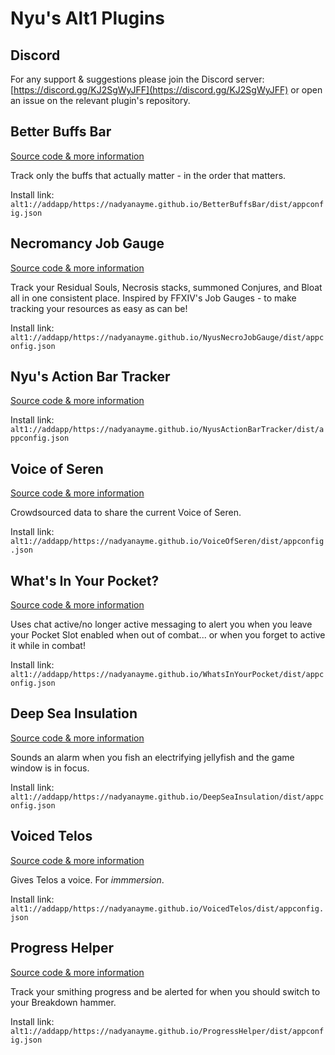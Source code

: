 # Nyu's Alt1 Plugins

## Discord

For any support & suggestions please join the Discord server: [https://discord.gg/KJ2SgWyJFF](https://discord.gg/KJ2SgWyJFF) or open an issue on the relevant plugin's repository.

## Better Buffs Bar

[Source code & more information](https://github.com/NadyaNayme/BetterBuffsBar)

Track only the buffs that actually matter - in the order that matters.

Install link: `alt1://addapp/https://nadyanayme.github.io/BetterBuffsBar/dist/appconfig.json`

## Necromancy Job Gauge

[Source code & more information](https://github.com/NadyaNayme/NyusNecroJobGauge)

Track your Residual Souls, Necrosis stacks, summoned Conjures, and Bloat all in one consistent place. Inspired by FFXIV's Job Gauges - to make tracking your resources as easy as can be!

Install link: `alt1://addapp/https://nadyanayme.github.io/NyusNecroJobGauge/dist/appconfig.json`


## Nyu's Action Bar Tracker

[Source code & more information](https://github.com/NadyaNayme/NyusActionBarTracker)

Install link: `alt1://addapp/https://nadyanayme.github.io/NyusActionBarTracker/dist/appconfig.json`

## Voice of Seren

[Source code & more information](https://github.com/NadyaNayme/VoiceOfSeren)

Crowdsourced data to share the current Voice of Seren.

Install link: `alt1://addapp/https://nadyanayme.github.io/VoiceOfSeren/dist/appconfig.json`

## What's In Your Pocket?

[Source code & more information](https://github.com/NadyaNayme/WhatsInYourPocket)

Uses chat active/no longer active messaging to alert you when you leave your Pocket Slot enabled when out of combat... or when you forget to active it while in combat!

Install link: `alt1://addapp/https://nadyanayme.github.io/WhatsInYourPocket/dist/appconfig.json`

## Deep Sea Insulation

[Source code & more information](https://github.com/NadyaNayme/DeepSeaInsulation)

Sounds an alarm when you fish an electrifying jellyfish and the game window is in focus.

Install link: `alt1://addapp/https://nadyanayme.github.io/DeepSeaInsulation/dist/appconfig.json`

## Voiced Telos

[Source code & more information](https://github.com/NadyaNayme/VoicedTelos)

Gives Telos a voice. For _immmersion_.

Install link: `alt1://addapp/https://nadyanayme.github.io/VoicedTelos/dist/appconfig.json`

## Progress Helper

[Source code & more information](https://github.com/NadyaNayme/ProgressHelper)

Track your smithing progress and be alerted for when you should switch to your Breakdown hammer.

Install link: `alt1://addapp/https://nadyanayme.github.io/ProgressHelper/dist/appconfig.json`

